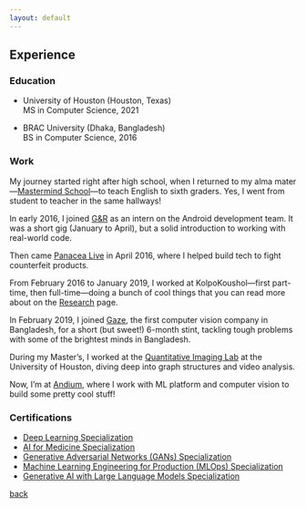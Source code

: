 ```yaml
---
layout: default
---
```


## Experience

### Education
* University of Houston (Houston, Texas)  
MS in Computer Science, 2021

* BRAC University (Dhaka, Bangladesh)  
BS in Computer Science, 2016


### Work

My journey started right after high school, when I returned to my alma mater—[Mastermind School](https://www.mastermindschool.org/)—to teach English to sixth graders. Yes, I went from student to teacher in the same hallways!

In early 2016, I joined [G&R](https://www.green-red.com/) as an intern on the Android development team. It was a short gig (January to April), but a solid introduction to working with real-world code.

Then came [Panacea Live](https://www.panacea.live/) in April 2016, where I helped build tech to fight counterfeit products.

From February 2016 to January 2019, I worked at KolpoKoushol—first part-time, then full-time—doing a bunch of cool things that you can read more about on the [Research](../research) page.

In February 2019, I joined [Gaze](https://gaze.ai), the first computer vision company in Bangladesh, for a short (but sweet!) 6-month stint, tackling tough problems with some of the brightest minds in Bangladesh.

During my Master’s, I worked at the [Quantitative Imaging Lab](http://www2.cs.uh.edu/~shah/) at the University of Houston, diving deep into graph structures and video analysis. 

Now, I’m at [Andium](https://andium.com), where I work with ML platform and computer vision to build some pretty cool stuff!

### Certifications

* [Deep Learning Specialization](https://coursera.org/share/4de30d50ef6f9603b2e860295db80036)
* [AI for Medicine Specialization](https://coursera.org/share/5043c1edcf059d48b607ab31181352d5)
* [Generative Adversarial Networks (GANs) Specialization](https://coursera.org/share/886d61ee6c28afda145edd4218b1a869)
* [Machine Learning Engineering for Production (MLOps) Specialization](https://coursera.org/share/dacea6c7eae4a9897f8379a0ecb5db48)
* [Generative AI with Large Language Models Specialization](https://coursera.org/share/371fa8c1f588dcb6640be7b76f31428e)
  
[back](https://shoumikchow.com)
